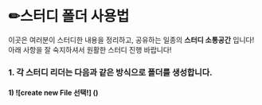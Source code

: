 # ✏스터디 폴더 사용법

이곳은 여러분이 스터디한 내용을 정리하고, 공유하는 일종의 **스터디 소통공간** 입니다! </br>
아래 사항을 잘 숙지하셔서 원활한 스터디 진행 바랍니다!

###
###
### 1. 각 스터디 리더는 다음과 같은 방식으로 폴더를 생성합니다.
#### 1) ![create new File 선택!] ()

